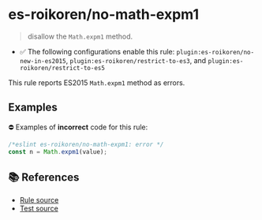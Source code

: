 # es-roikoren/no-math-expm1
> disallow the `Math.expm1` method.

- ✅ The following configurations enable this rule: `plugin:es-roikoren/no-new-in-es2015`, `plugin:es-roikoren/restrict-to-es3`, and `plugin:es-roikoren/restrict-to-es5`

This rule reports ES2015 `Math.expm1` method as errors.

## Examples

⛔ Examples of **incorrect** code for this rule:

```js
/*eslint es-roikoren/no-math-expm1: error */
const n = Math.expm1(value);
```

## 📚 References

- [Rule source](https://github.com/roikoren755/eslint-plugin-es/blob/v3.0.1/src/rules/no-math-expm1.ts)
- [Test source](https://github.com/roikoren755/eslint-plugin-es/blob/v3.0.1/tests/src/rules/no-math-expm1.ts)
